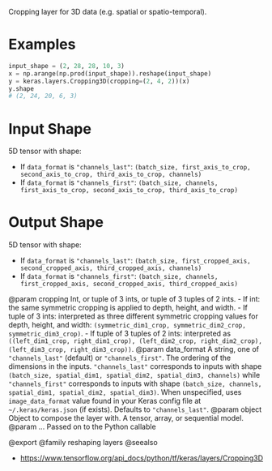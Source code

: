 Cropping layer for 3D data (e.g. spatial or spatio-temporal).

# Examples
```python
input_shape = (2, 28, 28, 10, 3)
x = np.arange(np.prod(input_shape)).reshape(input_shape)
y = keras.layers.Cropping3D(cropping=(2, 4, 2))(x)
y.shape
# (2, 24, 20, 6, 3)
```

# Input Shape
5D tensor with shape:
- If `data_format` is `"channels_last"`:
  `(batch_size, first_axis_to_crop, second_axis_to_crop,
  third_axis_to_crop, channels)`
- If `data_format` is `"channels_first"`:
  `(batch_size, channels, first_axis_to_crop, second_axis_to_crop,
  third_axis_to_crop)`

# Output Shape
5D tensor with shape:
- If `data_format` is `"channels_last"`:
  `(batch_size, first_cropped_axis, second_cropped_axis,
  third_cropped_axis, channels)`
- If `data_format` is `"channels_first"`:
  `(batch_size, channels, first_cropped_axis, second_cropped_axis,
  third_cropped_axis)`

@param cropping Int, or tuple of 3 ints, or tuple of 3 tuples of 2 ints.
    - If int: the same symmetric cropping is applied to depth, height,
      and width.
    - If tuple of 3 ints: interpreted as three different symmetric
      cropping values for depth, height, and width:
      `(symmetric_dim1_crop, symmetric_dim2_crop, symmetric_dim3_crop)`.
    - If tuple of 3 tuples of 2 ints: interpreted as
      `((left_dim1_crop, right_dim1_crop), (left_dim2_crop,
      right_dim2_crop), (left_dim3_crop, right_dim3_crop))`.
@param data_format A string, one of `"channels_last"` (default) or
    `"channels_first"`. The ordering of the dimensions in the inputs.
    `"channels_last"` corresponds to inputs with shape
    `(batch_size, spatial_dim1, spatial_dim2, spatial_dim3, channels)`
    while `"channels_first"` corresponds to inputs with shape
    `(batch_size, channels, spatial_dim1, spatial_dim2, spatial_dim3)`.
    When unspecified, uses `image_data_format` value found in your Keras
    config file at `~/.keras/keras.json` (if exists). Defaults to
    `"channels_last"`.
@param object Object to compose the layer with. A tensor, array, or sequential model.
@param ... Passed on to the Python callable

@export
@family reshaping layers
@seealso
+ <https://www.tensorflow.org/api_docs/python/tf/keras/layers/Cropping3D>
